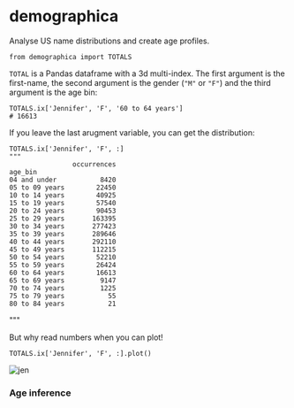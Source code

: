 demographica
============

Analyse US name distributions and create age profiles.


    from demographica import TOTALS
  
`TOTAL` is a Pandas dataframe with a 3d multi-index. The first argument is the first-name, the second argument is the gender (`"M"` or `"F"`) and the third argument is the age bin:
    
    TOTALS.ix['Jennifer', 'F', '60 to 64 years']
    # 16613
  
  
If you leave the last arugment variable, you can get the distribution: 

    TOTALS.ix['Jennifer', 'F', :]
    """
                    occurrences
    age_bin
    04 and under           8420
    05 to 09 years        22450
    10 to 14 years        40925
    15 to 19 years        57540
    20 to 24 years        90453
    25 to 29 years       163395
    30 to 34 years       277423
    35 to 39 years       289646
    40 to 44 years       292110
    45 to 49 years       112215
    50 to 54 years        52210
    55 to 59 years        26424
    60 to 64 years        16613
    65 to 69 years         9147
    70 to 74 years         1225
    75 to 79 years           55
    80 to 84 years           21
  """
  
But why read numbers when you can plot! 

    TOTALS.ix['Jennifer', 'F', :].plot()
  
![jen](https://i.imgur.com/UB5MC3zl.png)

### Age inference



